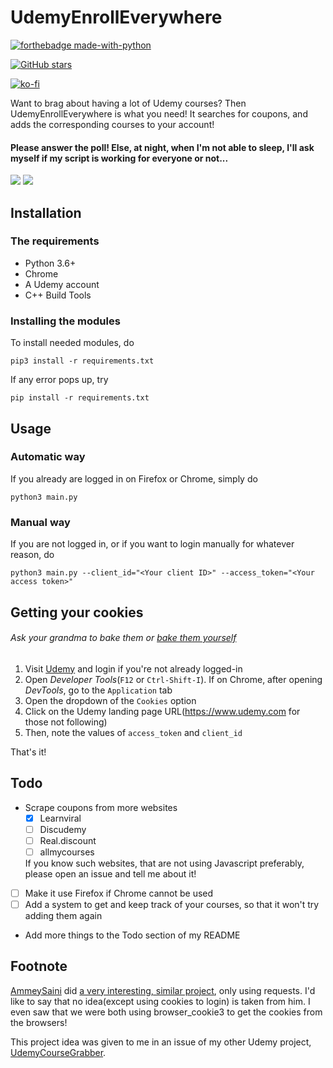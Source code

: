 # UdemyEnrollEverywhere
[![forthebadge made-with-python](http://ForTheBadge.com/images/badges/made-with-python.svg)](https://www.python.org/)

[![GitHub stars](https://img.shields.io/github/stars/keethesh/UdemyEnrollEverywhere?style=for-the-badge)](https://github.com/keethesh/UdemyEnrollEverywhere/stargazers)

[![ko-fi](https://www.ko-fi.com/img/githubbutton_sm.svg)](https://ko-fi.com/T6T81UCB0)

Want to brag about having a lot of Udemy courses? Then UdemyEnrollEverywhere is what you need! It searches for coupons, and adds the corresponding courses to your account!

#### Please answer the poll! Else, at night, when I'm not able to sleep, I'll ask myself if my script is working for everyone or not...
[![](https://api.gh-polls.com/poll/01EB98NEYFACZVT4YWZRG4A8EJ/Working%20great!%20%F0%9F%91%8D)](https://api.gh-polls.com/poll/01EB98NEYFACZVT4YWZRG4A8EJ/Working%20great!%20%F0%9F%91%8D/vote)
[![](https://api.gh-polls.com/poll/01EB98NEYFACZVT4YWZRG4A8EJ/I%20have%20an%20error%F0%9F%98%AD%20(If%20you%20vote%20for%20this%2C%20please%20open%20an%20issue))](https://api.gh-polls.com/poll/01EB98NEYFACZVT4YWZRG4A8EJ/I%20have%20an%20error%F0%9F%98%AD%20(If%20you%20vote%20for%20this%2C%20please%20open%20an%20issue)/vote)

## Installation
### The requirements
- Python 3.6+
- Chrome
- A Udemy account
- C++ Build Tools

### Installing the modules
To install needed modules, do 

`pip3 install -r requirements.txt`

If any error pops up, try

`pip install -r requirements.txt`

## Usage
### Automatic way
If you already are logged in on Firefox or Chrome, simply do

`python3 main.py`

### Manual way
If you are not logged in, or if you want to login manually for whatever reason, do

`python3 main.py --client_id="<Your client ID>" --access_token="<Your access token>"`

## Getting your cookies
###### Ask your grandma to bake them or [bake them yourself](https://joyfoodsunshine.com/the-most-amazing-chocolate-chip-cookies/)
1. Visit [Udemy](https://www.udemy.com/) and login if you're not already logged-in
2. Open _Developer Tools_(`F12` or `Ctrl-Shift-I`). 
If on Chrome, after opening _DevTools_, go to the `Application` tab
3. Open the dropdown of the `Cookies` option
4. Click on the Udemy landing page URL(https://www.udemy.com for those not following)
5. Then, note the values of `access_token` and `client_id`

That's it!

## Todo
- Scrape coupons from more websites
    - [x] Learnviral
    - [ ] Discudemy
    - [ ] Real.discount
    - [ ] allmycourses

    If you know such websites, that are not using Javascript preferably, please open an issue and tell me about it!

- [ ] Make it use Firefox if Chrome cannot be used
- [ ] Add a system to get and keep track of your courses, so that it won't try adding them again

- Add more things to the Todo section of my README

## Footnote
[AmmeySaini](https://github.com/AmmeySaini) did [a very interesting, similar project](https://github.com/AmmeySaini/Udemy-Paid-Courses-Grabber), only using requests. I'd like to say that no idea(except using cookies to login) is taken from him. I even saw that we were both using browser_cookie3 to get the cookies from the browsers! 

This project idea was given to me in an issue of my other Udemy project, [UdemyCourseGrabber](https://github.com/keethesh/UdemyCourseGrabber).
